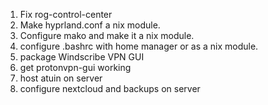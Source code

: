 1. Fix rog-control-center
2. Make hyprland.conf a nix module.
3. Configure mako and make it a nix module.
4. configure .bashrc with home manager or as a nix module.
5. package Windscribe VPN GUI
6. get protonvpn-gui working
7. host atuin on server
8. configure nextcloud and backups on server
